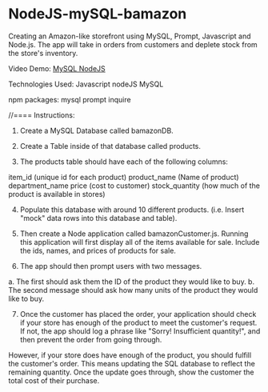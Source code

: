 # NodeJS-mySQL-bamazon


Creating an Amazon-like storefront using MySQL, Prompt, Javascript and Node.js. The app will take in orders from customers and deplete stock from the store's inventory.

Video Demo: <a href="https://youtu.be/xZEY0pdeX88" target="_blank">MySQL NodeJS</a>

Technologies Used:
Javascript
nodeJS
MySQL

npm packages:
mysql
prompt
inquire


//==== Instructions:

1. Create a MySQL Database called bamazonDB.

2. Create a Table inside of that database called products.

3. The products table should have each of the following columns:

item_id (unique id for each product)
product_name (Name of product)
department_name
price (cost to customer)
stock_quantity (how much of the product is available in stores)

4. Populate this database with around 10 different products. (i.e. Insert "mock" data rows into this database and table).

5. Then create a Node application called bamazonCustomer.js. Running this application will first display all of the items available for sale. Include the ids, names, and prices of products for sale.

6. The app should then prompt users with two messages.

a. The first should ask them the ID of the product they would like to buy.
b. The second message should ask how many units of the product they would like to buy.

7. Once the customer has placed the order, your application should check if your store has enough of the product to meet the customer's request.
If not, the app should log a phrase like "Sorry! Insufficient quantity!", and then prevent the order from going through.

However, if your store does have enough of the product, you should fulfill the customer's order.
This means updating the SQL database to reflect the remaining quantity.
Once the update goes through, show the customer the total cost of their purchase.